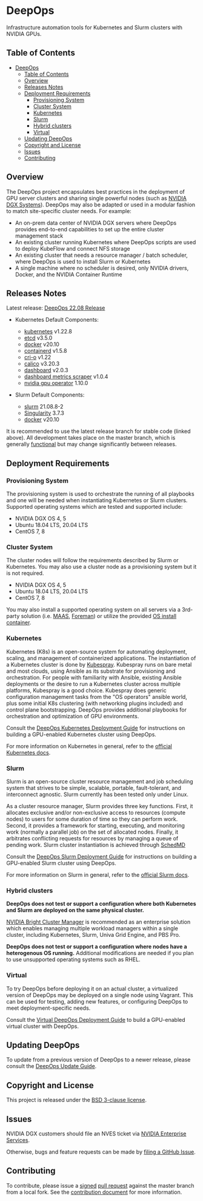 # DeepOps

Infrastructure automation tools for Kubernetes and Slurm clusters with NVIDIA GPUs.

## Table of Contents

- [DeepOps](#deepops)
  - [Table of Contents](#table-of-contents)
  - [Overview](#overview)
  - [Releases Notes](#releases-notes)
  - [Deployment Requirements](#deployment-requirements)
    - [Provisioning System](#provisioning-system)
    - [Cluster System](#cluster-system)
    - [Kubernetes](#kubernetes)
    - [Slurm](#slurm)
    - [Hybrid clusters](#hybrid-clusters)
    - [Virtual](#virtual)
  - [Updating DeepOps](#updating-deepops)
  - [Copyright and License](#copyright-and-license)
  - [Issues](#issues)
  - [Contributing](#contributing)

## Overview

The DeepOps project encapsulates best practices in the deployment of GPU server clusters and sharing single powerful nodes (such as [NVIDIA DGX Systems](https://www.nvidia.com/en-us/data-center/dgx-systems/)). DeepOps may also be adapted or used in a modular fashion to match site-specific cluster needs. For example:

- An on-prem data center of NVIDIA DGX servers where DeepOps provides end-to-end capabilities to set up the entire cluster management stack
- An existing cluster running Kubernetes where DeepOps scripts are used to deploy KubeFlow and connect NFS storage
- An existing cluster that needs a resource manager / batch scheduler, where DeepOps is used to install Slurm or Kubernetes
- A single machine where no scheduler is desired, only NVIDIA drivers, Docker, and the NVIDIA Container Runtime

## Releases Notes

Latest release: [DeepOps 22.08 Release](https://github.com/NVIDIA/deepops/releases/tag/22.08)

- Kubernetes Default Components:

  - [kubernetes](https://github.com/kubernetes/kubernetes) v1.22.8
  - [etcd](https://github.com/coreos/etcd) v3.5.0
  - [docker](https://www.docker.com/) v20.10
  - [containerd](https://containerd.io/) v1.5.8
  - [cri-o](http://cri-o.io/) v1.22
  - [calico](https://github.com/projectcalico/calico) v3.20.3
  - [dashboard](https://github.com/kubernetes/dashboard/tree/master) v2.0.3
  - [dashboard metrics scraper](https://github.com/kubernetes-sigs/dashboard-metrics-scraper/tree/master) v1.0.4
  - [nvidia gpu operator](https://github.com/NVIDIA/gpu-operator/tree/master) 1.10.0

- Slurm Default Components:

  - [slurm](https://github.com/SchedMD/slurm/tree/master) 21.08.8-2
  - [Singularity](https://github.com/apptainer/singularity/tree/master) 3.7.3
  - [docker](https://www.docker.com/) v20.10

It is recommended to use the latest release branch for stable code (linked above). All development takes place on the master branch, which is generally [functional](docs/deepops/testing.md) but may change significantly between releases.

## Deployment Requirements

### Provisioning System

The provisioning system is used to orchestrate the running of all playbooks and one will be needed when instantiating Kubernetes or Slurm clusters. Supported operating systems which are tested and supported include:

- NVIDIA DGX OS 4, 5
- Ubuntu 18.04 LTS, 20.04 LTS
- CentOS 7, 8

### Cluster System

The cluster nodes will follow the requirements described by Slurm or Kubernetes. You may also use a cluster node as a provisioning system but it is not required.

- NVIDIA DGX OS 4, 5
- Ubuntu 18.04 LTS, 20.04 LTS
- CentOS 7, 8

You may also install a supported operating system on all servers via a 3rd-party solution (i.e. [MAAS](https://maas.io/), [Foreman](https://www.theforeman.org/)) or utilize the provided [OS install container](docs/pxe/minimal-pxe-container.md).

### Kubernetes

Kubernetes (K8s) is an open-source system for automating deployment, scaling, and management of containerized applications. The instantiation of a Kubernetes cluster is done by [Kubespray](submodules/kubespray). Kubespray runs on bare metal and most clouds, using Ansible as its substrate for provisioning and orchestration. For people with familiarity with Ansible, existing Ansible deployments or the desire to run a Kubernetes cluster across multiple platforms, Kubespray is a good choice. Kubespray does generic configuration management tasks from the "OS operators" ansible world, plus some initial K8s clustering (with networking plugins included) and control plane bootstrapping. DeepOps provides additional playbooks for orchestration and optimization of GPU environments.

Consult the [DeepOps Kubernetes Deployment Guide](docs/k8s-cluster/) for instructions on building a GPU-enabled Kubernetes cluster using DeepOps.

For more information on Kubernetes in general, refer to the [official Kubernetes docs](https://kubernetes.io/docs/concepts/overview/what-is-kubernetes/).

### Slurm

Slurm is an open-source cluster resource management and job scheduling system that strives to be simple, scalable, portable, fault-tolerant, and interconnect agnostic. Slurm currently has been tested only under Linux.

As a cluster resource manager, Slurm provides three key functions. First, it allocates exclusive and/or non-exclusive access to resources (compute nodes) to users for some duration of time so they can perform work. Second, it provides a framework for starting, executing, and monitoring work (normally a parallel job) on the set of allocated nodes. Finally, it arbitrates conflicting requests for resources by managing a queue of pending work. Slurm cluster instantiation is achieved through [SchedMD](https://slurm.schedmd.com/download.html)

Consult the [DeepOps Slurm Deployment Guide](docs/slurm-cluster/) for instructions on building a GPU-enabled Slurm cluster using DeepOps.

For more information on Slurm in general, refer to the [official Slurm docs](https://slurm.schedmd.com/overview.html).

### Hybrid clusters

**DeepOps does not test or support a configuration where both Kubernetes and Slurm are deployed on the same physical cluster.**

[NVIDIA Bright Cluster Manager](https://www.brightcomputing.com/brightclustermanager) is recommended as an enterprise solution which enables managing multiple workload managers within a single cluster, including Kubernetes, Slurm, Univa Grid Engine, and PBS Pro.

**DeepOps does not test or support a configuration where nodes have a heterogenous OS running.**
Additional modifications are needed if you plan to use unsupported operating systems such as RHEL.

### Virtual

To try DeepOps before deploying it on an actual cluster, a virtualized version of DeepOps may be deployed on a single node using Vagrant. This can be used for testing, adding new features, or configuring DeepOps to meet deployment-specific needs.

Consult the [Virtual DeepOps Deployment Guide](virtual/README.md) to build a GPU-enabled virtual cluster with DeepOps.

## Updating DeepOps

To update from a previous version of DeepOps to a newer release, please consult the [DeepOps Update Guide](docs/deepops/update-deepops.md).

## Copyright and License

This project is released under the [BSD 3-clause license](https://github.com/NVIDIA/deepops/blob/master/LICENSE).

## Issues

NVIDIA DGX customers should file an NVES ticket via [NVIDIA Enterprise Services](https://nvid.nvidia.com/enterpriselogin/).

Otherwise, bugs and feature requests can be made by [filing a GitHub Issue](https://github.com/NVIDIA/deepops/issues/new).

## Contributing

To contribute, please issue a [signed](https://raw.githubusercontent.com/NVIDIA/deepops/master/CONTRIBUTING.md) [pull request](https://help.github.com/articles/using-pull-requests/) against the master branch from a local fork. See the [contribution document](https://raw.githubusercontent.com/NVIDIA/deepops/master/CONTRIBUTING.md) for more information.
